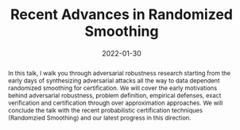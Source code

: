 ---
title: Recent Advances in Randomized Smoothing

event: Oxford Brookes University
event_url: 

location: Zoom
# address:
#   street: 
#   city: 
#   region: 
#   postcode:
#   country: 

summary: 
abstract: In this talk, I walk you through adversarial robustness research starting from the early days of synthesizing adversarial attacks all the way to data dependent randomized smoothing for certification. We will cover the early motivations behind adversarial robustness, problem definition, empirical defenses, exact verification and certification through over approximation approaches. We will conclude the talk with the recent probabilistic certification techniques (Randomzied Smoothing) and our latest progress in this direction.


# Talk start and end times.
#   End time can optionally be hidden by prefixing the line with `#`.
date: '2022-01-30'
date_end: '2022-07-31'
all_day: true

# Schedule page publish date (NOT talk date).
publishDate: '2017-01-01T00:00:00Z'

authors: []
tags: []

# Is this a featured talk? (true/false)
featured: false

# image:
#   caption: 'Image credit: [**Unsplash**](https://unsplash.com/photos/bzdhc5b3Bxs)'
#   focal_point: Right

links:
# - icon: twitter
#   icon_pack: fab
#   name: Follow
#   url: https://twitter.com/georgecushen
url_code: ""
url_pdf: ""
url_slides: "https://docs.google.com/presentation/d/1vW6U-p9wC-anM7FhIy0ewei77zAfigeK/edit?usp=sharing&ouid=105085779370076248797&rtpof=true&sd=true"
url_video: ""

# # Markdown Slides (optional).
# #   Associate this talk with Markdown slides.
# #   Simply enter your slide deck's filename without extension.
# #   E.g. `slides = "example-slides"` references `content/slides/example-slides.md`.
# #   Otherwise, set `slides = ""`.
# slides: example

# # Projects (optional).
# #   Associate this post with one or more of your projects.
# #   Simply enter your project's folder or file name without extension.
# #   E.g. `projects = ["internal-project"]` references `content/project/deep-learning/index.md`.
# #   Otherwise, set `projects = []`.
# projects:
# - example
---